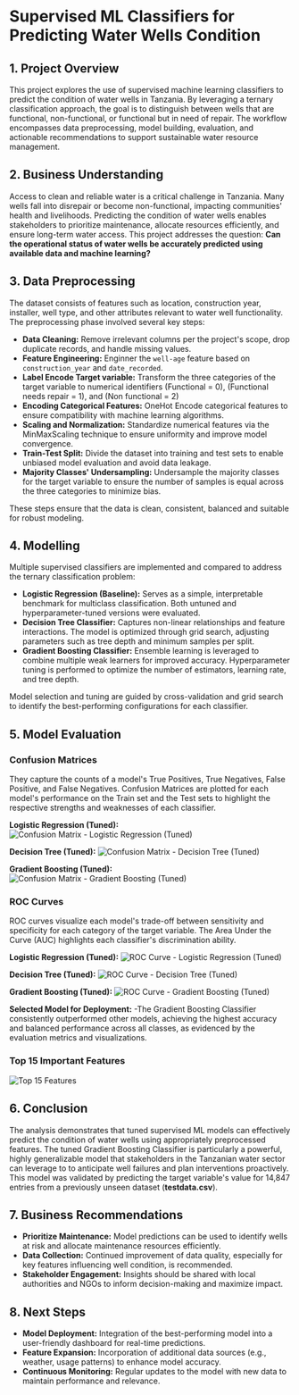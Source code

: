 # Supervised ML Classifiers for Predicting Water Wells Condition

## 1. Project Overview

This project explores the use of supervised machine learning classifiers to predict the condition of water wells in Tanzania. By leveraging a ternary classification approach, the goal is to distinguish between wells that are functional, non-functional, or functional but in need of repair. The workflow encompasses data preprocessing, model building, evaluation, and actionable recommendations to support sustainable water resource management.

## 2. Business Understanding

Access to clean and reliable water is a critical challenge in Tanzania. Many wells fall into disrepair or become non-functional, impacting communities' health and livelihoods. Predicting the condition of water wells enables stakeholders to prioritize maintenance, allocate resources efficiently, and ensure long-term water access. This project addresses the question: **Can the operational status of water wells be accurately predicted using available data and machine learning?**

## 3. Data Preprocessing

The dataset consists of features such as location, construction year, installer, well type, and other attributes relevant to water well functionality. The preprocessing phase involved several key steps:

- **Data Cleaning:** Remove irrelevant columns per the project's scope, drop duplicate records, and handle missing values.
- **Feature Engineering:** Enginner the `well-age` feature based on `construction_year` and `date_recorded`.
- **Label Encode Target variable:** Transform the three categories of the target variable to numerical identifiers (Functional = 0), (Functional needs repair = 1), and (Non functional = 2)
- **Encoding Categorical Features:** OneHot Encode categorical features to ensure compatibility with machine learning algorithms.
- **Scaling and Normalization:** Standardize numerical features via the MinMaxScaling technique to ensure uniformity and improve model convergence.
- **Train-Test Split:** Divide the dataset into training and test sets to enable unbiased model evaluation and avoid data leakage.
- **Majority Classes' Undersampling:** Undersample the majority classes for the target variable to ensure the number of samples is equal across the three categories to minimize bias.

These steps ensure that the data is clean, consistent, balanced and suitable for robust modeling.

## 4. Modelling

Multiple supervised classifiers are implemented and compared to address the ternary classification problem:

- **Logistic Regression (Baseline):** Serves as a simple, interpretable benchmark for multiclass classification. Both untuned and hyperparameter-tuned versions were evaluated.
- **Decision Tree Classifier:** Captures non-linear relationships and feature interactions. The model is optimized through grid search, adjusting parameters such as tree depth and minimum samples per split.
- **Gradient Boosting Classifier:** Ensemble learning is leveraged to combine multiple weak learners for improved accuracy. Hyperparameter tuning is performed to optimize the number of estimators, learning rate, and tree depth.

Model selection and tuning are guided by cross-validation and grid search to identify the best-performing configurations for each classifier.

## 5. Model Evaluation

### Confusion Matrices
They capture the counts of a model's True Positives, True Negatives, False Positive, and False Negatives. Confusion Matrices are plotted for each model's performance on the Train set and the Test sets to highlight the respective strengths and weaknesses of each classifier.

**Logistic Regression (Tuned):**
![Confusion Matrix - Logistic Regression (Tuned)](images/confusion_matrices-tuned-logistic-regression-classifier.png)

**Decision Tree (Tuned):**
![Confusion Matrix - Decision Tree (Tuned)](images/confusion_matrices-tuned-decision-tree-classifier.png)

**Gradient Boosting (Tuned):**
![Confusion Matrix - Gradient Boosting (Tuned)](images/confusion-matrices-tuned-gradient-boosting-classifier.png)



### ROC Curves
ROC curves visualize each model's trade-off between sensitivity and specificity for each category of the target variable. The Area Under the Curve (AUC) highlights each classifier's discrimination ability.

**Logistic Regression (Tuned):**
![ROC Curve - Logistic Regression (Tuned)](images/roc-curves-tuned-logistic-regression-classifier.png)

**Decision Tree (Tuned):**
![ROC Curve - Decision Tree (Tuned)](images/roc-curves-tuned-decision-tree-classifier.png)

**Gradient Boosting (Tuned):**
![ROC Curve - Gradient Boosting (Tuned)](images/roc-curves-tuned-gradient-boosting-classifier.png)

**Selected Model for Deployment:** -The Gradient Boosting Classifier consistently outperformed other models, achieving the highest accuracy and balanced performance across all classes, as evidenced by the evaluation metrics and visualizations.


### Top 15 Important Features

![Top 15 Features](images/top-15-important-features.png)



## 6. Conclusion

The analysis demonstrates that tuned supervised ML models can effectively predict the condition of water wells using appropriately preprocessed features. The tuned Gradient Boosting Classifier is particularly a powerful, highly generalizable model that stakeholders in the Tanzanian water sector can leverage to to anticipate well failures and plan interventions proactively. This model was validated by predicting the target variable's value for 14,847 entries from a previously unseen dataset (**testdata.csv**).

## 7. Business Recommendations

- **Prioritize Maintenance:** Model predictions can be used to identify wells at risk and allocate maintenance resources efficiently.
- **Data Collection:** Continued improvement of data quality, especially for key features influencing well condition, is recommended.
- **Stakeholder Engagement:** Insights should be shared with local authorities and NGOs to inform decision-making and maximize impact.

## 8. Next Steps

- **Model Deployment:** Integration of the best-performing model into a user-friendly dashboard for real-time predictions.
- **Feature Expansion:** Incorporation of additional data sources (e.g., weather, usage patterns) to enhance model accuracy.
- **Continuous Monitoring:** Regular updates to the model with new data to maintain performance and relevance.
